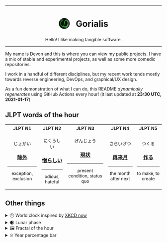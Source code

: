 ***

<h1 align="center">
<sub>
    <img src="readme/resources/avatar.png" height="36">
</sub>
&nbsp;
Gorialis
</h1>
<p align="center">
Hello! I like making tangible software.
</p>

***

My name is Devon and this is where you can view my public projects. I have a mix of stable and experimental projects, as well as some more comedic repositories.

I work in a handful of different disciplines, but my recent work tends mostly towards reverse engineering, DevOps, and graphical/UX design.

As a fun demonstration of what I can do, this README *dynamically regenerates* using GitHub Actions every hour! (it last updated at **23:30 UTC, 2021-01-17**)

<h2>JLPT words of the hour</h2>
<table>
    <tr>
        <th>JLPT N1</th>
        <th>JLPT N2</th>
        <th>JLPT N3</th>
        <th>JLPT N4</th>
        <th>JLPT N5</th>
    </tr>
    <tr>
        <td>
            <p align="center">じょがい</p>
            <h3 align="center"><b><a href="https://jisho.org/search/%E9%99%A4%E5%A4%96">除外</a></b></h3>
            <hr>
            <p align="center">exception,<wbr> exclusion</p>
        </td>
        <td>
            <p align="center">にくらしい</p>
            <h3 align="center"><b><a href="https://jisho.org/search/%E6%86%8E%E3%82%89%E3%81%97%E3%81%84">憎らしい</a></b></h3>
            <hr>
            <p align="center">odious,<wbr> hateful</p>
        </td>
        <td>
            <p align="center">げんじょう</p>
            <h3 align="center"><b><a href="https://jisho.org/search/%E7%8F%BE%E7%8A%B6">現状</a></b></h3>
            <hr>
            <p align="center">present condition,<wbr> status quo</p>
        </td>
        <td>
            <p align="center">さらいげつ</p>
            <h3 align="center"><b><a href="https://jisho.org/search/%E5%86%8D%E6%9D%A5%E6%9C%88">再来月</a></b></h3>
            <hr>
            <p align="center">the month after next</p>
        </td>
        <td>
            <p align="center">つくる</p>
            <h3 align="center"><b><a href="https://jisho.org/search/%E4%BD%9C%E3%82%8B">作る</a></b></h3>
            <hr>
            <p align="center">to make,<wbr> to create</p>
        </td>
    </tr>
</table>

<h2>Other things</h2>
<details>
<summary>🕚  World clock inspired by <a href="https://xkcd.com/now">XKCD now</a></summary>

> <img src="generated/now.png" width="512">

</details>
<details>
<summary>🌒 Lunar phase</summary>

The moon is approximately 18.20% through its phase (Waxing Crescent).

</details>
<details>
<summary>&#x1f5bc; Fractal of the hour</summary>

> <img src="generated/fractal.png" width="512">

</details>
<details>
<summary>&#x23f2; Year percentage bar</summary>
<pre><code>2021 [▁▁▁▁▁▁▁▁▁▁▁▁▁▁▁▁▁▁▁▁] 4.65%</code></pre>
</details>
